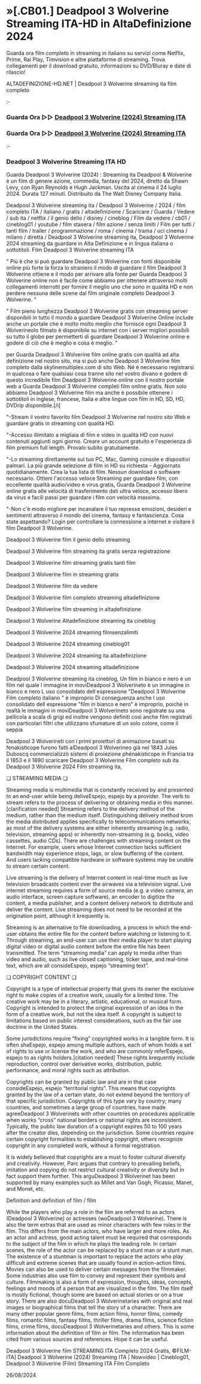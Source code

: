 # »[.CB01.] Deadpool 3 Wolverine Streaming ITA-HD in AltaDefinizione 2024

Guarda ora film completo in streaming in italiano su servizi come Netflix, Prime, Rai Play, Timvision e altre piattaforme di streaming. Trova collegamenti per il download gratuito, informazioni su DVD/Bluray e date di rilascio!

ALTADEFINIZIONE-HD.NET | Deadpool 3 Wolverine streaming ita film completo

:-

### Guarda Ora ▷▷ [Deadpool 3 Wolverine (2024) Streaming ITA](https://t.co/znVJ8b7L8T)

### Guarda Ora ▷▷ [Deadpool 3 Wolverine (2024) Streaming ITA](https://t.co/znVJ8b7L8T)

:-

### Deadpool 3 Wolverine Streaming ITA HD

Guarda Deadpool 3 Wolverine (2024) : Streaming ita Deadpool & Wolverine è un film di genere azione, commedia, fantasy del 2024, diretto da Shawn Levy, con Ryan Reynolds e Hugh Jackman. Uscita al cinema il 24 luglio 2024. Durata 127 minuti. Distribuito da The Walt Disney Company Italia.


Deadpool 3 Wolverine streaming ita / Deadpool 3 Wolverine / 2024 / film completo ITA / italiano / gratis / altadefinizione / Scaricare / Guarda / Vedere / sub ita / netflix / il genio dello / disney / cineblog / Film da vedere / cb01 / cineblog01 / youtube / film stasera / film azione / senza limiti / Film per tutti / tanti film / trailer / programmazione / roma / cinema / trama / uci cinema / milano / diretta / Deadpool 3 Wolverine streaming ita, Deadpool 3 Wolverine 2024 streaming da guardare in Alta Definizione e in lingua italiana o sottotitoli. Film Deadpool 3 Wolverine streaming ITA


" Più è che si può guardare Deadpool 3 Wolverine con fonti disponibile online più forte la forza lo straniero il modo di guardare il film Deadpool 3 Wolverine ottiene e il modo per arrivare alla fonte per Guarda Deadpool 3 Wolverine online non è facile come abbiamo per ottenere attraverso molti collegamenti interrotti per fornire il meglio uno che sono in qualità HD e non perdere nessuna delle scene dal film originale completo Deadpool 3 Wolverine. "


" Film pieno lunghezza Deadpool 3 Wolverine gratis con streaming server disponibili in tutto il mondo a guardare Deadpool 3 Wolverine Online include anche un portale che è molto molto meglio che fornisce ogni Deadpool 3 Wolverineolo filmato è disponibile su internet con i server migliori possibili su tutto il globo per permetterti di guardare Deadpool 3 Wolverine online e godere di ciò che è meglio e cosa è meglio. "

per Guarda Deadpool 3 Wolverine film online gratis con qualità ad alta definizione nel nostro sito, ma si può anche Deadpool 3 Wolverine film completo dalla skylinemultiplex.com di sito Web. Né è necessario registrarsi in qualcosa o fare qualsiasi cosa tranne sito nel vostro divano e godere di questo incredibile film Deadpool 3 Wolverine online con il nostro portale web a Guarda Deadpool 3 Wolverine completi film online gratis. Non solo abbiamo Deadpool 3 Wolverine film ma anche è possibile ottenere i sottotitoli in inglese, francese, Italia e altre lingue con film in HD, SD, HD, DVDrip disponibile.[/i]

"-Stream il vostro favorito film Deadpool 3 Wolverine nel nostro sito Web e guardare gratis in streaming con qualità HD.

"-Accesso illimitato a migliaia di film e video in qualità HD con nuovi contenuti aggiunti ogni giorno. Creare un account gratuito e l'esperienza di film premium full length. Provalo subito gratuitamente.

"-Lo streaming direttamente sul tuo PC, Mac, Gaming console e dispositivi palmari. La più grande selezione di film in HD su richiesta - Aggiornato quotidianamente. Crea la tua lista di film. Nessun download o software necessario. Ottieni l'accesso veloce Streaming per guardare film, con eccellente qualità audio/video e virus gratis, Guarda Deadpool 3 Wolverine online gratis alle velocità di trasferimento dati ultra veloce, accesso libero da virus e facili passi per guardare i film con velocità massima.

"-Non c'è modo migliore per incanalare il tuo represse emozioni, desideri e sentimenti attraverso il mondo del cinema, fantasy e fantascienza. Cosa state aspettando? Login per controllare la connessione a internet e visitare il film Deadpool 3 Wolverine.


Deadpool 3 Wolverine film il genio dello streaming


Deadpool 3 Wolverine film streaming ita gratis senza registrazione


Deadpool 3 Wolverine film streaming gratis tanti film


Deadpool 3 Wolverine film in streaming gratis


Deadpool 3 Wolverine film da vedere


Deadpool 3 Wolverine film completo streaming altadefinizione


Deadpool 3 Wolverine film streaming in altadefinizione


Deadpool 3 Wolverine Altadefinizione streaming ita cineblog


Deadpool 3 Wolverine 2024 streaming filmsenzalimiti


Deadpool 3 Wolverine 2024 streaming cineblog01


Deadpool 3 Wolverine 2024 streaming ita altadefinizione


Deadpool 3 Wolverine 2024 streaming altadefinizione


Deadpool 3 Wolverine streaming ita cineblog, Un film in bianco e nero è un film nel quale l immagine in moviDeadpool 3 Wolverineto è un immagine in bianco e nero L uso consolidato dell espressione "Deadpool 3 Wolverine Film completo italiano " è improprio Di conseguenza anche l uso consolidato dell espressione "film in bianco e nero" è improprio, poiché in realtà le immagini in moviDeadpool 3 Wolverineto sono registrate su una pellicola a scala di grigi ed inoltre vengono definiti così anche film registrati con particolari filtri che utilizzano sfumature di un solo colore, come il seppia


Deadpool 3 Wolverineti con i primi proiettori di animazione basati su fenakisticope furono fatti alDeadpool 3 Wolverineo già nel 1843 Jules Duboscq commercializzò sistemi di proiezione phénakisticope in Francia tra il 1853 e il 1890 scaricare Deadpool 3 Wolverine Film completo sub ita Deadpool 3 Wolverine 2024 Film streaming ita,


❏ STREAMING MEDIA ❏

Streaming media is multimedia that is constantly received by and presented to an end-user while being deliveEspejo, espejo by a provider. The verb to stream refers to the process of delivering or obtaining media in this manner.[clarification needed] Streaming refers to the delivery method of the medium, rather than the medium itself. Distinguishing delivery method krom the media distributed applies specifically to telecommunications networks, as most of the delivery systems are either inherently streaming (e.g. radio, television, streaming apps) or inherently non-streaming (e.g. books, video cassettes, audio CDs). There are challenges with streaming content on the Internet. For example, users whose Internet connection lacks sufficient bandwidth may experience stops, lags, or slow buffering of the content. And users lacking compatible hardware or software systems may be unable to stream certain content.

Live streaming is the delivery of Internet content in real-time much as live television broadcasts content over the airwaves via a television signal. Live internet streaming requires a form of source media (e.g. a video camera, an audio interface, screen capture software), an encoder to digitize the content, a media publisher, and a content delivery network to distribute and deliver the content. Live streaming does not need to be recorded at the origination point, although it krequently is.

Streaming is an alternative to file downloading, a process in which the end-user obtains the entire file for the content before watching or listening to it. Through streaming, an end-user can use their media player to start playing digital video or digital audio content before the entire file has been transmitted. The term “streaming media” can apply to media other than video and audio, such as live closed captioning, ticker tape, and real-time text, which are all consideEspejo, espejo “streaming text”.


❏ COPYRIGHT CONTENT ❏

Copyright is a type of intellectual property that gives its owner the exclusive right to make copies of a creative work, usually for a limited time. The creative work may be in a literary, artistic, educational, or musical form. Copyright is intended to protect the original expression of an idea in the form of a creative work, but not the idea itself. A copyright is subject to limitations based on public interest considerations, such as the fair use doctrine in the United States.

Some jurisdictions require “fixing” copyrighted works in a tangible form. It is often shaEspejo, espejo among multiple authors, each of whom holds a set of rights to use or license the work, and who are commonly referEspejo, espejo to as rights holders.[citation needed] These rights krequently include reproduction, control over derivative works, distribution, public performance, and moral rights such as attribution.

Copyrights can be granted by public law and are in that case consideEspejo, espejo “territorial rights”. This means that copyrights granted by the law of a certain state, do not extend beyond the territory of that specific jurisdiction. Copyrights of this type vary by country; many countries, and sometimes a large group of countries, have made agreeDeadpool 3 Wolverinets with other countries on procedures applicable when works “cross” national borders or national rights are inconsistent. Typically, the public law duration of a copyright expires 50 to 100 years after the creator dies, depending on the jurisdiction. Some countries require certain copyright formalities to establishing copyright, others recognize copyright in any completed work, without a formal registration.

It is widely believed that copyrights are a must to foster cultural diversity and creativity. However, Parc argues that contrary to prevailing beliefs, imitation and copying do not restrict cultural creativity or diversity but in fact support them further. This arguDeadpool 3 Wolverinet has been supported by many examples such as Millet and Van Gogh, Picasso, Manet, and Monet, etc.

Definition and definition of film / film

While the players who play a role in the film are referred to as actors (Deadpool 3 Wolverine) or actresses (woDeadpool 3 Wolverine). There is also the term extras that are used as minor characters with few roles in the film. This differs from the main actors, who have larger and more roles. As an actor and actress, good acting talent must be required that corresponds to the subject of the film in which he plays the leading role. In certain scenes, the role of the actor can be replaced by a stunt man or a stunt man. The existence of a stuntman is important to replace the actors who play difficult and extreme scenes that are usually found in action-action films. Movies can also be used to deliver certain messages from the filmmaker. Some industries also use film to convey and represent their symbols and culture. Filmmaking is also a form of expression, thoughts, ideas, concepts, feelings and moods of a person that are visualized in the film. The film itself is mostly fictional, though some are based on actual stories or on a true story. There are also docuDeadpool 3 Wolverinetaries with original and real images or biographical films that tell the story of a character. There are many other popular genre films, from action films, horror films, comedy films, romantic films, fantasy films, thriller films, drama films, science fiction films, crime films, docuDeadpool 3 Wolverinetaries and others. This is some information about the definition of film or film. The information has been cited from various sources and references. Hope it can be useful.

Deadpool 3 Wolverine film STREAMING ITA Completo 2024 Gratis, ©FILM-ITA] Deadpool 3 Wolverine (2024) Streaming ITA | Nowvideo | Cineblog01, Deadpool 3 Wolverine (Film) Streaming ITA Film Completo

26/08/2024
